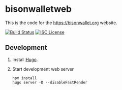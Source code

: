 # bisonwalletweb

This is the code for the <https://bisonwallet.org> website.

[![Build Status](https://github.com/decred/dexweb/actions/workflows/docker.yml/badge.svg)](https://github.com/decred/dexweb/actions/workflows/docker.yml)
[![ISC License](http://img.shields.io/badge/license-ISC-blue.svg)](http://copyfree.org)

## Development

1. Install [Hugo](https://gohugo.io/).

1. Start development web server

    ```cd src
    npm install
    hugo server -D --disableFastRender
    ```

